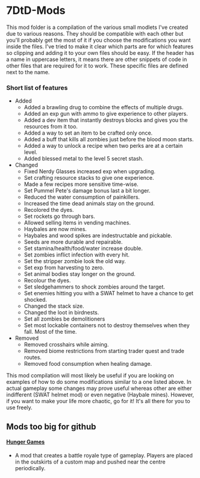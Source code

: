 # 7DtD-Mods
This mod folder is a compilation of the various small modlets I've created due to various reasons. They should be compatible with each other but you'll probably get the most of it if you choose the modifications you want inside the files. I've tried to make it clear which parts are for which features so clipping and adding it to your own files should be easy. If the header has a name in uppercase letters, it means there are other snippets of code in other files that are required for it to work. These specific files are defined next to the name.

### Short list of features
- Added
  - Added a brawling drug to combine the effects of multiple drugs.
  - Added an exp gun with ammo to give experience to other players.
  - Added a dev item that instantly destroys blocks and gives you the resources from it too.
  - Added a way to set an item to be crafted only once.
  - Added a buff that kills all zombies just before the blood moon starts.
  - Added a way to unlock a recipe when two perks are at a certain level.
  - Added blessed metal to the level 5 secret stash.
- Changed
  - Fixed Nerdy Glasses increased exp when upgrading.
  - Set crafting resource stacks to give one experience.
  - Made a few recipes more sensitive time-wise.
  - Set Pummel Pete's damage bonus last a bit longer.
  - Reduced the water consumption of painkillers.
  - Increased the time dead animals stay on the ground.
  - Recolored the dyes.
  - Set rockets go through bars.
  - Allowed selling items in vending machines.
  - Haybales are now mines.
  - Haybales and wood spikes are indestructable and pickable.
  - Seeds are more durable and repairable.
  - Set stamina/health/food/water increase double.
  - Set zombies inflict infection with every hit.
  - Set the stripper zombie look the old way.
  - Set exp from harvesting to zero.
  - Set animal bodies stay longer on the ground.
  - Recolour the dyes.
  - Set sledgehammers to shock zombies around the target.
  - Set enemies hitting you with a SWAT helmet to have a chance to get shocked.
  - Changed the stack size.
  - Changed the loot in birdnests.
  - Set all zombies be demolitioners
  - Set most lockable containers not to destroy themselves when they fall. Most of the time. 
- Removed
  - Removed crosshairs while aiming.
  - Removed biome restrictions from starting trader quest and trade routes.
  - Removed food consumption when healing damage.

This mod compilation will most likely be useful if you are looking on examples of how to do some modifications similar to a one listed above. In actual gameplay some changes may prove useful whereas other are either indifferent (SWAT helmet mod) or even negative (Haybale mines). However, if you want to make your life more chaotic, go for it! It's all there for you to use freely.

## Mods too big for github
#### [Hunger Games](https://bit.ly/3ce4hPi)
- A mod that creates a battle royale type of gameplay. Players are placed in the outskirts of a custom map and pushed near the centre periodically.
